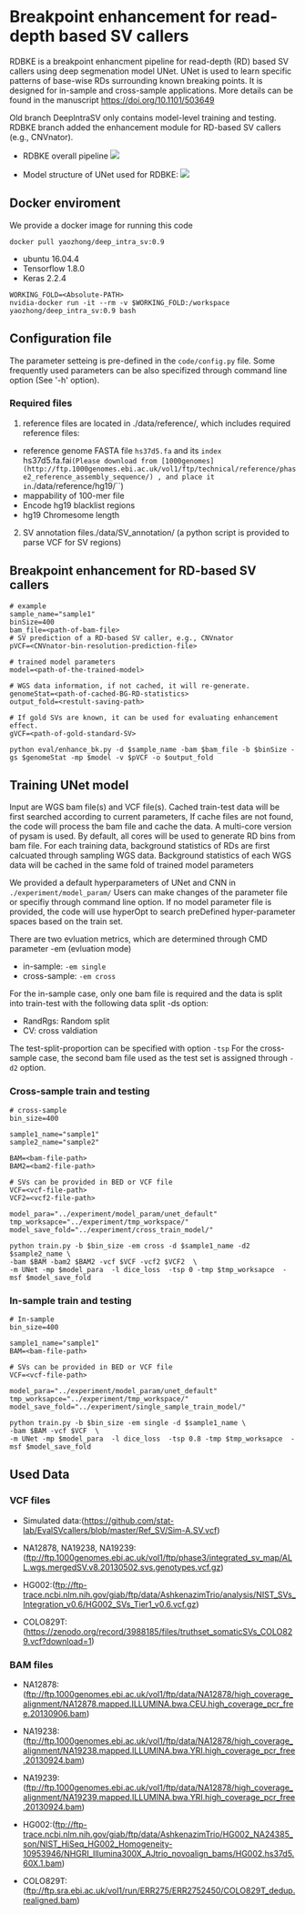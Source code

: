 # Breakpoint enhancement for read-depth based SV callers

RDBKE is a breakpoint enhancment pipeline for read-depth (RD) based SV callers using deep segmenation model UNet.
UNet is used to learn specific patterns of base-wise RDs surrounding known breaking points.
It is designed for in-sample and cross-sample applications.
More details can be found in the manuscript https://doi.org/10.1101/503649

Old branch DeepIntraSV only contains model-level training and testing.
RDBKE branch added the enhancement module for RD-based SV callers (e.g., CNVnator).

* RDBKE overall pipeline
![](figures/Fig1_workflow.png)

* Model structure of UNet used for RDBKE:
![](figures/Fig2_Unet_structure.png)

## Docker enviroment
We provide a docker image for running this code
```
docker pull yaozhong/deep_intra_sv:0.9
```
* ubuntu 16.04.4
* Tensorflow 1.8.0
* Keras 2.2.4

```
WORKING_FOLD=<Absolute-PATH>
nvidia-docker run -it --rm -v $WORKING_FOLD:/workspace yaozhong/deep_intra_sv:0.9 bash
```

## Configuration file
The parameter setteing is pre-defined in the `code/config.py` file.
Some frequently used parameters can be also specifized through command line option (See '-h' option). 

### Required files
1. reference files are located in ./data/reference/, which includes required reference files: 

* reference genome FASTA file ``hs37d5.fa`` and its ``index ``	hs37d5.fa.fai``
(Please download from [1000genomes](http://ftp.1000genomes.ebi.ac.uk/vol1/ftp/technical/reference/phase2_reference_assembly_sequence/) , and place it in ``./data/reference/hg19/``)
* mappability of 100-mer file
* Encode hg19 blacklist regions
* hg19 Chromesome length 

2. SV annotation files./data/SV_annotation/
  (a python script is provided to parse VCF for SV regions)

## Breakpoint enhancement for RD-based SV callers

```
# example
sample_name="sample1"
binSize=400
bam_file=<path-of-bam-file>
# SV prediction of a RD-based SV caller, e.g., CNVnator
pVCF=<CNVnator-bin-resolution-prediction-file>

# trained model parameters
model=<path-of-the-trained-model>

# WGS data information, if not cached, it will re-generate.
genomeStat=<path-of-cached-BG-RD-statistics>
output_fold=<restult-saving-path>

# If gold SVs are known, it can be used for evaluating enhancement effect.
gVCF=<path-of-gold-standard-SV>

python eval/enhance_bk.py -d $sample_name -bam $bam_file -b $binSize -gs $genomeStat -mp $model -v $pVCF -o $output_fold
```

## Training UNet model

Input are WGS bam file(s) and VCF file(s). 
Cached train-test data will be first searched according to current parameters,
If cache files are not found, the code will process the bam file and cache the data.
A multi-core version of pysam is used. 
By default, all cores will be used to generate RD bins from bam file. 
For each training data, 
background statistics of RDs are first calcuated through sampling WGS data.
Background statistics of each WGS data will be cached in the same fold of trained model parameters

We provided a default hyperparameters of UNet and CNN in ``./experiment/model_param/``
Users can make changes of the parameter file or specifiy through command line option.
If no model parameter file is provided, the code will use hyperOpt to search preDefined hyper-parameter spaces based on the train set.

There are two evluation metrics, which are determined through CMD parameter -em (evluation mode)
* in-sample:    ``-em single``
* cross-sample: ``-em cross``

For the in-sample case, only one bam file is required and the data is split into train-test with the following data split -ds option:

* RandRgs: Random split
* CV: cross valdiation

The test-split-proportion can be specified with option ``-tsp``
For the cross-sample case, the second bam file used as the test set is assigned through ``-d2`` option.

### Cross-sample train and testing 
```
# cross-sample 
bin_size=400

sample1_name="sample1"
sample2_name="sample2"

BAM=<bam-file-path>
BAM2=<bam2-file-path>

# SVs can be provided in BED or VCF file
VCF=<vcf-file-path>
VCF2=<vcf2-file-path>

model_para="../experiment/model_param/unet_default"
tmp_worksapce="../experiment/tmp_workspace/"
model_save_fold="../experiment/cross_train_model/"

python train.py -b $bin_size -em cross -d $sample1_name -d2 $sample2_name \
-bam $BAM -bam2 $BAM2 -vcf $VCF -vcf2 $VCF2  \
-m UNet -mp $model_para  -l dice_loss  -tsp 0 -tmp $tmp_worksapce  -msf $model_save_fold
```

### In-sample train and testing 
```
# In-sample 
bin_size=400

sample1_name="sample1"
BAM=<bam-file-path>

# SVs can be provided in BED or VCF file
VCF=<vcf-file-path>

model_para="../experiment/model_param/unet_default"
tmp_worksapce="../experiment/tmp_workspace/"
model_save_fold="../experiment/single_sample_train_model/"

python train.py -b $bin_size -em single -d $sample1_name \
-bam $BAM -vcf $VCF  \
-m UNet -mp $model_para  -l dice_loss  -tsp 0.8 -tmp $tmp_worksapce  -msf $model_save_fold
```

## Used Data 
### VCF files
* Simulated data:(https://github.com/stat-lab/EvalSVcallers/blob/master/Ref_SV/Sim-A.SV.vcf)

* NA12878, NA19238, NA19239:(ftp://ftp.1000genomes.ebi.ac.uk/vol1/ftp/phase3/integrated_sv_map/ALL.wgs.mergedSV.v8.20130502.svs.genotypes.vcf.gz)
 
* HG002:(ftp://ftp-trace.ncbi.nlm.nih.gov/giab/ftp/data/AshkenazimTrio/analysis/NIST_SVs_Integration_v0.6/HG002_SVs_Tier1_v0.6.vcf.gz)
 
* COLO829T:(https://zenodo.org/record/3988185/files/truthset_somaticSVs_COLO829.vcf?download=1)
 
### BAM files
* NA12878:(ftp://ftp.1000genomes.ebi.ac.uk/vol1/ftp/data/NA12878/high_coverage_alignment/NA12878.mapped.ILLUMINA.bwa.CEU.high_coverage_pcr_free.20130906.bam) 

* NA19238:(ftp://ftp.1000genomes.ebi.ac.uk/vol1/ftp/data/NA12878/high_coverage_alignment/NA19238.mapped.ILLUMINA.bwa.YRI.high_coverage_pcr_free.20130924.bam)

* NA19239:(ftp://ftp.1000genomes.ebi.ac.uk/vol1/ftp/data/NA12878/high_coverage_alignment/NA19239.mapped.ILLUMINA.bwa.YRI.high_coverage_pcr_free.20130924.bam)

* HG002:(ftp://ftp-trace.ncbi.nlm.nih.gov/giab/ftp/data/AshkenazimTrio/HG002_NA24385_son/NIST_HiSeq_HG002_Homogeneity-10953946/NHGRI_Illumina300X_AJtrio_novoalign_bams/HG002.hs37d5.60X.1.bam)

* COLO829T:(ftp://ftp.sra.ebi.ac.uk/vol1/run/ERR275/ERR2752450/COLO829T_dedup.realigned.bam)










